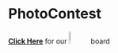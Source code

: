 # PhotoContest
[**Click Here**](https://trello.com/b/ucbjOiuG/photocontest) for our <img src="https://productivetihube.files.wordpress.com/2019/12/trello-logo-1.png" width="8%"/> board

